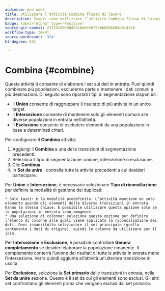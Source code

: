 ```yaml
---
audience: end-user
title: Utilizzare l’attività Combina flusso di lavoro
description: Scopri come utilizzare l’attività Combina flusso di lavoro
badge: label="Alpha" type="Positive"
source-git-commit: 2172d159b9d43b18ebb56f5bbbb806884db14346
workflow-type: tm+mt
source-wordcount: '324'
ht-degree: 23%

---
```



# Combina {#combine}

Questa attività ti consente di elaborare i set sui dati in entrata. Puoi quindi combinare più popolazioni, escluderne parte o mantenere i dati comuni a più destinazioni. Di seguito sono riportati i tipi di segmentazione disponibili:

<!--
The **Combine** activity can be placed after any other activity, but not at the beginning of the workflow. Any activity can be placed after the **Combine**.
-->

* Il **Union** consente di raggruppare il risultato di più attività in un unico target.
* Il **Intersezione** consente di mantenere solo gli elementi comuni alle diverse popolazioni in entrata nell’attività.
* Il **Esclusione** consente di escludere elementi da una popolazione in base a determinati criteri.

Per configurare il **Combina** attività:

1. Aggiungi il **Combina** a una delle transizioni di segmentazione precedenti.
1. Seleziona il tipo di segmentazione: unione, intersezione o esclusione.
1. Clic **Continua**.
1. In **Set da unire** , controlla tutte le attività precedenti a cui desideri partecipare.

Per **Union** e **Intersezione**, è necessario selezionare **Tipo di riconciliazione** per definire la modalità di gestione dei duplicati:

    * Solo tasti: è la modalità predefinita. L’attività mantiene un solo elemento quando gli elementi delle diverse transizioni in entrata hanno la stessa chiave. È possibile utilizzare questa opzione solo se le popolazioni in entrata sono omogenee.
    * Una selezione di colonne: seleziona questa opzione per definire l’elenco di colonne alle quali viene applicata la riconciliazione dei dati. Devi innanzitutto selezionare il set principale (quello contenente i dati di origine), quindi le colonne da utilizzare per il join.

Per **Intersezione** e **Esclusione**, è possibile controllare **Genera completamento** se desideri elaborare la popolazione rimanente. Il complemento conterrà l’unione dei risultati di tutte le attività in entrata meno l’intersezione. Verrà quindi aggiunta all’attività un’ulteriore transizione in uscita.

Per **Esclusione**, seleziona la **Set primario** dalle transizioni in entrata, nella **Set da unire** sezione. Questo è il set da cui gli elementi sono esclusi. Gli altri set confrontano gli elementi prima che vengano esclusi dal set primario.
